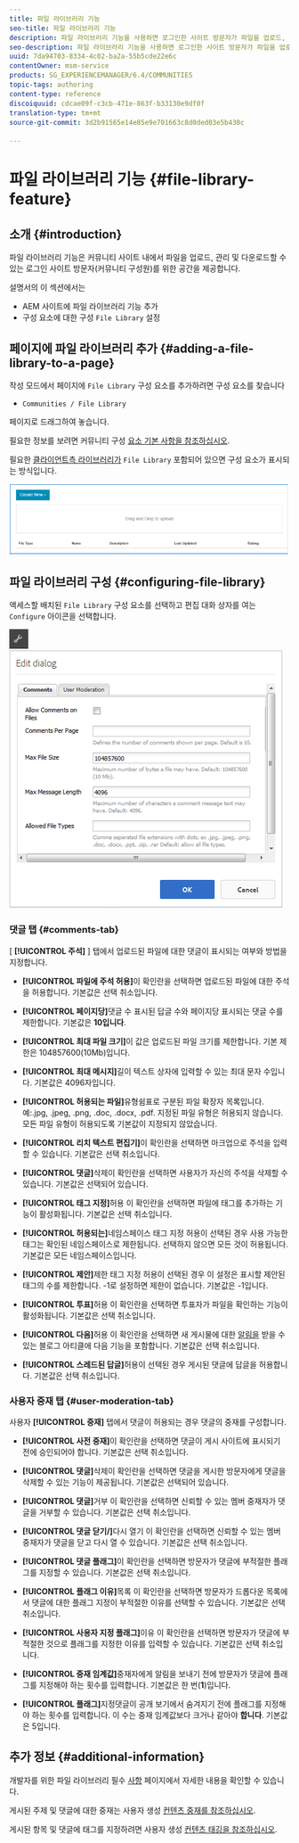 ```yaml
---
title: 파일 라이브러리 기능
seo-title: 파일 라이브러리 기능
description: 파일 라이브러리 기능을 사용하면 로그인한 사이트 방문자가 파일을 업로드, 관리 및 다운로드할 수 있습니다
seo-description: 파일 라이브러리 기능을 사용하면 로그인한 사이트 방문자가 파일을 업로드, 관리 및 다운로드할 수 있습니다
uuid: 7da94703-8334-4c02-ba2a-55b5cde22e6c
contentOwner: msm-service
products: SG_EXPERIENCEMANAGER/6.4/COMMUNITIES
topic-tags: authoring
content-type: reference
discoiquuid: cdcae09f-c3cb-471e-863f-b33130e9df0f
translation-type: tm+mt
source-git-commit: 3d2b91565e14e85e9e701663c8d0ded03e5b430c

---
```



# 파일 라이브러리 기능 {#file-library-feature}

## 소개 {#introduction}

파일 라이브러리 기능은 커뮤니티 사이트 내에서 파일을 업로드, 관리 및 다운로드할 수 있는 로그인 사이트 방문자(커뮤니티 구성원)를 위한 공간을 제공합니다.

설명서의 이 섹션에서는

* AEM 사이트에 파일 라이브러리 기능 추가
* 구성 요소에 대한 구성 `File Library` 설정

## 페이지에 파일 라이브러리 추가 {#adding-a-file-library-to-a-page}

작성 모드에서 페이지에 `File Library` 구성 요소를 추가하려면 구성 요소를 찾습니다

* `Communities / File Library`

페이지로 드래그하여 놓습니다.

필요한 정보를 보려면 커뮤니티 구성 [요소 기본 사항을 참조하십시오](basics.md).

필요한 [클라이언트측 라이브러리가](essentials-file-library.md#essentials-for-client-side) `File Library` 포함되어 있으면 구성 요소가 표시되는 방식입니다.

![chlimage_1-430](assets/chlimage_1-430.png)

## 파일 라이브러리 구성 {#configuring-file-library}

액세스할 배치된 `File Library` 구성 요소를 선택하고 편집 대화 상자를 여는 `Configure` 아이콘을 선택합니다.

![chlimage_1-431](assets/chlimage_1-431.png)![chlimage_1-432](assets/chlimage_1-432.png)

### 댓글 탭 {#comments-tab}

[ **[!UICONTROL 주석]** ] 탭에서 업로드된 파일에 대한 댓글이 표시되는 여부와 방법을 지정합니다.

* **[!UICONTROL 파일에 주석 허용]**&#x200B;이 확인란을 선택하면 업로드된 파일에 대한 주석을 허용합니다. 기본값은 선택 취소입니다.

* **[!UICONTROL 페이지당]**&#x200B;댓글 수 표시된 답글 수와 페이지당 표시되는 댓글 수를 제한합니다. 기본값은 **10입니다**.

* **[!UICONTROL 최대 파일 크기]**&#x200B;이 값은 업로드된 파일 크기를 제한합니다. 기본 제한은 104857600(10Mb)입니다.

* **[!UICONTROL 최대 메시지]**&#x200B;길이 텍스트 상자에 입력할 수 있는 최대 문자 수입니다. 기본값은 4096자입니다.

* **[!UICONTROL 허용되는 파일]**&#x200B;유형쉼표로 구분된 파일 확장자 목록입니다. 예:.jpg, .jpeg, .png, .doc, .docx, .pdf. 지정된 파일 유형은 허용되지 않습니다. 모든 파일 유형이 허용되도록 기본값이 지정되지 않았습니다.

* **[!UICONTROL 리치 텍스트 편집기]**&#x200B;이 확인란을 선택하면 마크업으로 주석을 입력할 수 있습니다. 기본값은 선택 취소입니다.

* **[!UICONTROL 댓글]**&#x200B;삭제이 확인란을 선택하면 사용자가 자신의 주석을 삭제할 수 있습니다. 기본값은 선택되어 있습니다.

* **[!UICONTROL 태그 지정]**&#x200B;허용 이 확인란을 선택하면 파일에 태그를 추가하는 기능이 활성화됩니다. 기본값은 선택 취소입니다.

* **[!UICONTROL 허용되는]**&#x200B;네임스페이스 태그 지정 허용이 선택된 경우 사용 가능한 태그는 확인된 네임스페이스로 제한됩니다. 선택하지 않으면 모든 것이 허용됩니다. 기본값은 모든 네임스페이스입니다.

* **[!UICONTROL 제안]**&#x200B;제한 태그 지정 허용이 선택된 경우 이 설정은 표시할 제안된 태그의 수를 제한합니다. -1로 설정하면 제한이 없습니다. 기본값은 -1입니다.

* **[!UICONTROL 투표]**&#x200B;허용 이 확인란을 선택하면 투표자가 파일을 확인하는 기능이 활성화됩니다. 기본값은 선택 취소입니다.

* **[!UICONTROL 다음]**&#x200B;허용 이 확인란을 선택하면 새 게시물에 대한 [알림을](notifications.md) 받을 수 있는 블로그 아티클에 다음 기능을 포함합니다. 기본값은 선택 취소입니다.

* **[!UICONTROL 스레드된 답글]**&#x200B;허용이 선택된 경우 게시된 댓글에 답글을 허용합니다. 기본값은 선택 취소입니다.

### 사용자 중재 탭 {#user-moderation-tab}

사용자 **[!UICONTROL 중재]** 탭에서 댓글이 허용되는 경우 댓글의 중재를 구성합니다.

* **[!UICONTROL 사전 중재]**&#x200B;이 확인란을 선택하면 댓글이 게시 사이트에 표시되기 전에 승인되어야 합니다. 기본값은 선택 취소입니다.

* **[!UICONTROL 댓글]**&#x200B;삭제이 확인란을 선택하면 댓글을 게시한 방문자에게 댓글을 삭제할 수 있는 기능이 제공됩니다. 기본값은 선택되어 있습니다.

* **[!UICONTROL 댓글]**&#x200B;거부 이 확인란을 선택하면 신뢰할 수 있는 멤버 중재자가 댓글을 거부할 수 있습니다. 기본값은 선택 취소입니다.

* **[!UICONTROL 댓글 닫기/]**&#x200B;다시 열기 이 확인란을 선택하면 신뢰할 수 있는 멤버 중재자가 댓글을 닫고 다시 열 수 있습니다. 기본값은 선택 취소입니다.

* **[!UICONTROL 댓글 플래그]**&#x200B;이 확인란을 선택하면 방문자가 댓글에 부적절한 플래그를 지정할 수 있습니다. 기본값은 선택 취소입니다.

* **[!UICONTROL 플래그 이유]**&#x200B;목록 이 확인란을 선택하면 방문자가 드롭다운 목록에서 댓글에 대한 플래그 지정이 부적절한 이유를 선택할 수 있습니다. 기본값은 선택 취소입니다.

* **[!UICONTROL 사용자 지정 플래그]**&#x200B;이유 이 확인란을 선택하면 방문자가 댓글에 부적절한 것으로 플래그를 지정한 이유를 입력할 수 있습니다. 기본값은 선택 취소입니다.

* **[!UICONTROL 중재 임계값]**&#x200B;중재자에게 알림을 보내기 전에 방문자가 댓글에 플래그를 지정해야 하는 횟수를 입력합니다. 기본값은 한 번(**1**)입니다.

* **[!UICONTROL 플래그]**&#x200B;지정댓글이 공개 보기에서 숨겨지기 전에 플래그를 지정해야 하는 횟수를 입력합니다. 이 수는 중재 임계값보다 크거나 같아야 **합니다**. 기본값은 5입니다.

## 추가 정보 {#additional-information}

개발자를 위한 파일 라이브러리 필수 [사항](essentials-file-library.md) 페이지에서 자세한 내용을 확인할 수 있습니다.

게시된 주제 및 댓글에 대한 중재는 사용자 생성 [컨텐츠 중재를 참조하십시오](moderate-ugc.md).

게시된 항목 및 댓글에 태그를 지정하려면 사용자 생성 [컨텐츠 태깅을 참조하십시오](tag-ugc.md).
